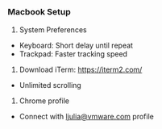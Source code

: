 ##

### Macbook Setup

1. System Preferences

  - Keyboard: Short delay until repeat
  - Trackpad: Faster tracking speed

1. Download iTerm: https://iterm2.com/

  - Unlimited scrolling

1. Chrome profile

  - Connect with ljulia@vmware.com profile
